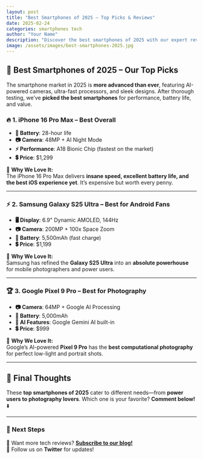 ```yaml
---
layout: post
title: "Best Smartphones of 2025 – Top Picks & Reviews"
date: 2025-02-24
categories: smartphones tech
author: "Your Name"
description: "Discover the best smartphones of 2025 with our expert reviews, comparisons, and buying guide."
image: /assets/images/best-smartphones-2025.jpg
---
```


## 📱 Best Smartphones of 2025 – Our Top Picks

The smartphone market in 2025 is **more advanced than ever**, featuring AI-powered cameras, ultra-fast processors, and sleek designs. After thorough testing, we’ve **picked the best smartphones** for performance, battery life, and value.

### 🔥 1. iPhone 16 Pro Max – **Best Overall**
- **🔋 Battery**: 28-hour life  
- **📷 Camera**: 48MP + AI Night Mode  
- **⚡ Performance**: A18 Bionic Chip (fastest on the market)  
- **💲 Price**: $1,299  

📌 **Why We Love It:**  
The iPhone 16 Pro Max delivers **insane speed, excellent battery life, and the best iOS experience yet**. It’s expensive but worth every penny.

---

### ⚡ 2. Samsung Galaxy S25 Ultra – **Best for Android Fans**
- **🖥️ Display**: 6.9" Dynamic AMOLED, 144Hz  
- **📷 Camera**: 200MP + 100x Space Zoom  
- **🔋 Battery**: 5,500mAh (fast charge)  
- **💲 Price**: $1,199  

📌 **Why We Love It:**  
Samsung has refined the **Galaxy S25 Ultra** into an **absolute powerhouse** for mobile photographers and power users.

---

### 🏆 3. Google Pixel 9 Pro – **Best for Photography**
- **📷 Camera**: 64MP + Google AI Processing  
- **🔋 Battery**: 5,000mAh  
- **🧠 AI Features**: Google Gemini AI built-in  
- **💲 Price**: $999  

📌 **Why We Love It:**  
Google’s AI-powered **Pixel 9 Pro** has the **best computational photography** for perfect low-light and portrait shots.

---

## 📌 Final Thoughts  
These **top smartphones of 2025** cater to different needs—from **power users to photography lovers**. Which one is your favorite? **Comment below!** ⬇️  

---

### **🚀 Next Steps**
🔹 Want more tech reviews? **[Subscribe to our blog!](https://yourusername.github.io/subscribe)**  
🔹 Follow us on **Twitter** for updates!  

